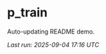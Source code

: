 # p_train

Auto-updating README demo.

<!--START_SECTION:status-->
_Last run: 2025-09-04 17:16 UTC_
<!--END_SECTION:status-->




































































































































































































































































































































































